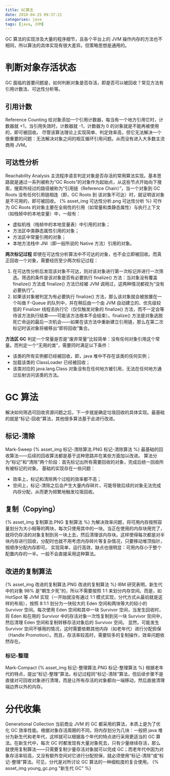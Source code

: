 ```yaml
---
title: GC算法
date: 2018-04-25 09:37:21
categories: java
tags: [java, JVM]
---
```

GC 算法的实现涉及大量的程序细节，且各个平台上的 JVM 操作内存的方法也不相同，所以算法的具体实现有很大差异。但策略思想是通用的。

# 判断对象存活状态
GC 面临的首要问题是，如何判断对象是否存活，即是否可以被回收？常见方法有引用计数法、可达性分析等。

## 引用计数
Reference Counting
给对象添加一个引用计数器，每当有一个地方引用它时，计数器就 +1，当引用失效时，计数器就 -1，计数器为 0 的对象就是不能再被使用的，即可被回收。
尽管该算法理论上实现简单、判定效率高，但它无法解决一个很重要的问题：无法解决对象之间的相互循环引用问题。从而没有进入大多数主流商用 JVM。

## 可达性分析
Reachability Analysis
主流程序语言判定对象是否存活的常用算法实现。基本思路就是通过一系列被称为“GC Roots”的对象作为起始点，从这些节点开始向下搜索，搜索所经过的路径被称为“引用链（Reference Chain）”，当一个对象到 GC Roots 没有任何引用链相连（即，GC Roots 到 该对象不可达）时，就证明该对象是不可用的，即可被回收。
{% asset_img 可达性分析.png 可达性分析 %}
可作为 GC Roots 的对象主要在全局性的引用（如常量和类静态属性）与执行上下文（如栈帧中的本地变量）中，一般有：
* 虚拟机栈（栈帧中的本地变量表）中引用的对象；
* 方法区中类静态属性引用的对象；
* 方法区中常量引用的对象；
* 本地方法栈中 JNI（即一般所说的 Native 方法）引用的对象。

**两次标记过程**
即使在可达性分析算法中不可达的对象，也不会立即被回收。而真正回收一个对象，需要经历至少两次标记过程：
1. 在可达性分析后发现该对象不可达，则对该对象进行第一次标记并进行一次筛选。筛选的条件是该对象是否有必要执行 finalize() 方法：当对象没有覆盖 finalize() 方法或 finalize() 方法已经被 JVM 调用过，这两种情况都视为“没有必要执行”。
2. 如果该对象被判定为有必要执行 finalize() 方法，那么该对象就会被放置在一个叫做 F-Queue 的队列中，并在稍后由一个由 JVM 自动建立的、优先级较低的 Finalizer 线程去执行它（仅仅触发对象的 finalize() 方法，而不一定会等待该方法执行结束——可能该方法根本不会结束）。finalize() 方法是对象逃脱死亡命运的最后一次机会——如果在该方法中重新建立引用链，那么在第二次标记时该对象将被移出“即将回收”集合。

**方法区 GC**
判定一个常量是否是“废弃常量”比较简单：没有任何对象引用这个常量。而判定一个“无用的类”，需要同时满足以下条件：
* 该类的所有实例都已经被回收，即，java 堆中不存在该类的任何实例；
* 加载该类的 ClassLoader 已经被回收；
* 该类对应的 java.lang.Class 对象没有在任何地方被引用，无法在任何地方通过反射访问该类的方法。


# GC 算法
解决如何筛选可回收资源问题之后，下一步就是确定垃圾回收的具体实现。最基础的就是“标记-回收”算法，其他很多算法基于此进行改进。

## 标记-清除
Mark-Sweep
{% asset_img 标记-清除算法.PNG 标记-清除算法 %}
最基础的回收算法——后续的回收算法都是基于这种思路并在某些方面加以改进。
算法分为“标记”和“清除”两个阶段：首先标记出所有需要回收的对象，完成后统一回收所有被标记的对象。
基础的实现存在一些问题：
* 效率上，标记和清除两个过程的效率都不高；
* 空间上，标记-清除之后会产生大量内存碎片，可能导致后续的对象无法完成内存分配，从而更为频繁地触发垃圾回收。

## 复制（Copying）
{% asset_img 复制算法.PNG 复制算法 %}
为解决效率问题，将可用内存按照容量划分为大小相等的两块，每次只使用其中的一块。当正在使用的内存块用完了，就将仍存活的对象复制到另一块上去，然后清理该内存块。这样使得每次都是对半块内存进行回收，分配时也就不用考虑内存碎片等复杂情况，只要移动堆顶指针，按顺序分配内存即可。
实现简单，运行高效，缺点也很明显：可用内存小于整个配置内存的一半。一般不会直接采用这种算法。

## 改进的复制算法
{% asset_img 改进的复制算法.PNG 改进的复制算法 %}
IBM 研究表明，新生代中的对象 98% 是“朝生夕死”的，所以不需要按照 1:1 来划分内存空间。而是，如 HotSpot 等 JVM 实现（一开始就没有通过 1:1 模式实现，分代方式从最初就是这样的布局），按照 8:1:1 划分为一快较大的 Eden 空间和两块等大的较小的 Survivor 空间。每次使用 Eden 空间和其中一块 Survivor 空间，当发生回收时，将 Eden 和在用的 Survivor 中的存活对象一次性复制到另一块 Survivor 空间中，然后清理 Eden 空间和复制转移存活对象后的 Survivor 空间。
显然，可能发生 Survivor 空间不够用的情况，这时需要依赖其他内存（如老年代）进行分配担保（Handle Promotion）。而且，存活率较高时，需要较多的复制操作，效率问题依然存在。

### 标记-整理
Mark-Compact
{% asset_img 标记-整理算法.PNG 标记-整理算法 %}
根据老年代的特点，提出“标记-整理”算法。标记过程同“标记-清除”算法，但后续步骤不是直接对可回收对象进行清理，而是让所有存活的对象都向一端移动，然后直接清理端边界以外的内存。

# 分代收集
Generational Collection
当前商业 JVM 的 GC 都采用的算法，本质上是为了优化 GC 效率性能。根据对象存活周期的不同，将内存划分为几块：一般把 java 堆分为新生代和老年代，这样就可以根据各个年代的特点进行采用更适当的 GC 算法。在新生代中，每次 GC 时都发现有大量对象死去，只有少量继续存活，那么就使用复制算法——只需要复制少量存活对象就可以完成 GC；而老年代中因为对象存活率较高，又没有额外空间对它进行分配担保，就必须使用“标记-清除”或“标记-整理”算法。可见，分代是对所讨论 GC 算法的一种细粒度的复合使用。
{% asset_img young_gc.png "新生代 GC" %}

